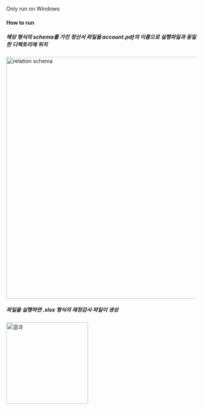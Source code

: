 Only run on Windows
#### How to run
##### 해당 형식의 schema를 가진 정산서 파일을 account.pdf의 이름으로 실행파일과 동일한 디렉토리에 위치
<img width="642" alt="relation schema" src="https://github.com/user-attachments/assets/112cc3b9-5ba7-40ae-8973-1a5919cb415c">

##### 파일을 실행하면 .xlsx 형식의 재정감사 파일이 생성
<img width="217" alt="결과" src="https://github.com/user-attachments/assets/a2c8f024-6462-4063-ad62-0fab9810e164">
